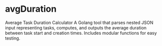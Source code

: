 # avgDuration
Average Task Duration Calculator A Golang tool that parses nested JSON input representing tasks, computes, and outputs the average duration between task start and creation times. Includes modular functions for easy testing.
